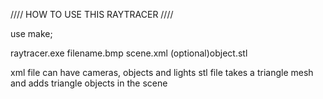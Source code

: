 //// HOW TO USE THIS RAYTRACER ////

use make;

raytracer.exe filename.bmp scene.xml (optional)object.stl

xml file can have cameras, objects and lights
stl file takes a triangle mesh and adds triangle objects in the scene
